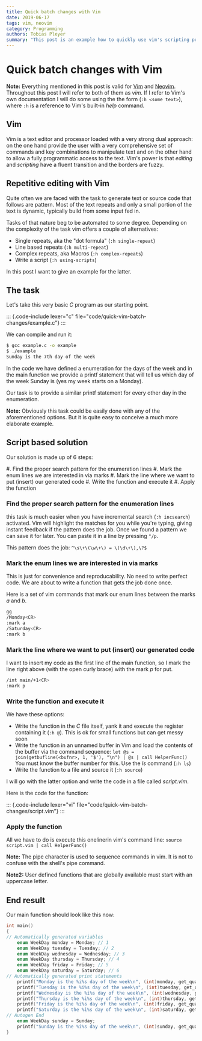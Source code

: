 ```yaml
---
title: Quick batch changes with Vim 
date: 2019-06-17
tags: vim, neovim
category: Programming
authors: Tobias Pleyer
summary: "This post is an example how to quickly use vim's scripting possibilities to manipulate text and perform repetitive tasks"
---
```


# Quick batch changes with Vim 

**Note:** Everything mentioned in this post is valid for
[Vim](https://www.vim.org/) and [Neovim](https://neovim.io/). Throughout this
post I will refer to both of them as *vim*. If I refer to Vim's own
documentation I will do some using the the form (`:h <some text>`), where `:h`
is a reference to Vim's built-in *help* command.

## Vim

Vim is a text editor and processor loaded with a very strong dual approach: on
the one hand provide the user with a very comprehensive set of commands and key
combinations to manipulate text and on the other hand to allow a fully
programmatic access to the text. Vim's power is that *editing* and *scripting*
have a fluent transition and the borders are fuzzy.

## Repetitive editing with Vim

Quite often we are faced with the task to generate text or source code that
follows are pattern. Most of the text repeats and only a small portion of the
text is dynamic, typically build from some input fed in.

Tasks of that nature beg to be automated to some degree. Depending on the
complexity of the task vim offers a couple of alternatives:

- Single repeats, aka the "dot formula" (`:h single-repeat`)
- Line based repeats (`:h multi-repeat`)
- Complex repeats, aka Macros (`:h complex-repeats`)
- Write a script (`:h using-scripts`)

In this post I want to give an example for the latter.

## The task

Let's take this very basic *C* program as our starting point.

::: {.code-include lexer="c" file="code/quick-vim-batch-changes/example.c"}
:::

We can compile and run it:

```bash
$ gcc example.c -o example
$ ./example
Sunday is the 7th day of the week
```

In the code we have defined a enumeration for the days of the week and in the
main function we provide a printf statement that will tell us which day of the
week Sunday is (yes my week starts on a Monday).

Our task is to provide a similar printf statement for every other day in the
enumeration.

**Note:** Obviously this task could be easily done with any of the
aforementioned options. But it is quite easy to conceive a much more elaborate
example.

## Script based solution

Our solution is made up of 6 steps:

#. Find the proper search pattern for the enumeration lines
#. Mark the enum lines we are interested in via marks
#. Mark the line where we want to put (insert) our generated code
#. Write the function and execute it
#. Apply the function

### Find the proper search pattern for the enumeration lines

this task is much easier when you have incremental search (`:h incsearch`)
activated. Vim will highlight the matches for you while you're typing, giving
instant feedback if the pattern does the job. Once we found a pattern we can
save it for later. You can paste it in a line by pressing `"/p`.

This pattern does the job: `^\s\+\(\w\+\) = \(\d\+\),\?$`

### Mark the enum lines we are interested in via marks

This is just for convenience and reproducability. No need to write perfect
code. We are about to write a function that gets the job done once.

Here is a set of vim commands that mark our enum lines between the marks *a*
and *b*.

```bash
gg
/Monday<CR>
:mark a
/Saturday<CR>
:mark b
```

### Mark the line where we want to put (insert) our generated code

I want to insert my code as the first line of the main function, so I mark the
line right above (with the open curly brace) with the mark *p* for put.

```bash
/int main/+1<CR>
:mark p
```

### Write the function and execute it

We have these options:

- Write the function in the *C* file itself, yank it and execute the register
  containing it (`:h @`). This is ok for small functions but can get messy soon
- Write the function in an unnamed buffer in Vim and load the contents of the
  buffer via the command sequence:
  `let @s = join(getbufline(<bufnr>, 1, '$'), "\n") | @s | call HelperFunc()`
  You must know the buffer number for this. Use the *ls* command (`:h ls`)
- Write the function to a file and source it (`:h source`)

I will go with the latter option and write the code in a file called
*script.vim*.

Here is the code for the function:

::: {.code-include lexer="vi" file="code/quick-vim-batch-changes/script.vim"}
:::

### Apply the function

All we have to do is execute this onelinerin vim's command line:
`source script.vim | call HelperFunc()`

**Note:** The pipe character is used to sequence commands in vim. It is not to
confuse with the shell's pipe command.

**Note2:** User defined functions that are globally available must start with
an uppercase letter.

## End result

Our main function should look like this now:

```c
int main()                                                                                          
{                                                                                                   
// Automatically generated variables                                                                
    enum WeekDay monday = Monday; // 1                                                              
    enum WeekDay tuesday = Tuesday; // 2                                                            
    enum WeekDay wednesday = Wednesday; // 3                                                        
    enum WeekDay thursday = Thursday; // 4                                                          
    enum WeekDay friday = Friday; // 5                                                              
    enum WeekDay saturday = Saturday; // 6                                                          
// Automatically generated print statements                                                         
    printf("Monday is the %i%s day of the week\n", (int)monday, get_quantifier(monday));            
    printf("Tuesday is the %i%s day of the week\n", (int)tuesday, get_quantifier(tuesday));         
    printf("Wednesday is the %i%s day of the week\n", (int)wednesday, get_quantifier(wednesday));   
    printf("Thursday is the %i%s day of the week\n", (int)thursday, get_quantifier(thursday));      
    printf("Friday is the %i%s day of the week\n", (int)friday, get_quantifier(friday));            
    printf("Saturday is the %i%s day of the week\n", (int)saturday, get_quantifier(saturday));      
// Autogen End                                                                                      
    enum WeekDay sunday = Sunday;                                                                   
    printf("Sunday is the %i%s day of the week\n", (int)sunday, get_quantifier(sunday));            
}     
```
